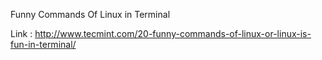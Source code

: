 Funny Commands Of Linux in Terminal

Link : 
http://www.tecmint.com/20-funny-commands-of-linux-or-linux-is-fun-in-terminal/